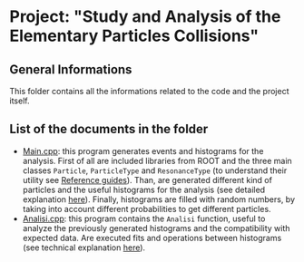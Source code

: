 # Project: "Study and Analysis of the Elementary Particles Collisions"

## General Informations
This folder contains all the informations related to the code and the project itself.

## List of the documents in the folder
- [Main.cpp](https://github.com/JustWhit3/Particle-class/blob/master/Project/Main.cpp): this program generates events and histograms for the analysis. First of all are included libraries from ROOT and the three main classes `Particle`, `ParticleType` and `ResonanceType` (to understand their utility see [Reference guides](https://github.com/JustWhit3/Particle-class/tree/master/Reference%20guides)). Than, are generated different kind of particles and the useful histograms for the analysis (see detailed explanation [here](https://github.com/JustWhit3/Particle-class/blob/master/Explanations/Explanations.pdf)). Finally, histograms are filled with random numbers, by taking into account different probabilities to get different particles.
- [Analisi.cpp](https://github.com/JustWhit3/Particle-class/blob/master/Project/Analisi.cpp): this program contains the `Analisi` function, useful to analyze the previously generated histograms and the compatibility with expected data. Are executed fits and operations between histograms (see technical explanation [here](https://github.com/JustWhit3/Particle-class/blob/master/Explanations/Explanations.pdf)).
